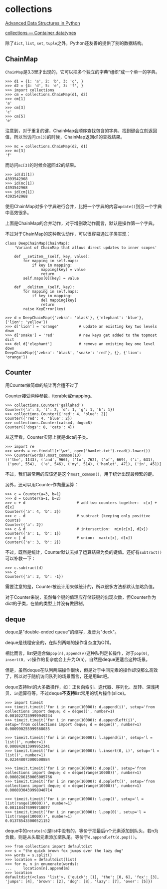 # collections

[Advanced Data Structures in Python](http://pypix.com/python/advanced-data-structures-python/)

[collections — Container datatypes](https://docs.python.org/3.4/library/collections.html)

除了`dict`, `list`, `set`, `tuple`之外，Python还友善的提供了别的数据结构。

## ChainMap

`ChainMap`是3.3里才出现的，它可以把多个独立的字典“组织”成一个单一的字典。

    >>> d1 = {1: 'a', 2: 'b', 3: 'c', }
    >>> d2 = {4: 'd', 5: 'e', 3: 'f', }
    >>> import collections
    >>> cm = collections.ChainMap(d1, d2)
    >>> cm[1]
    'a'
    >>> cm[3]
    'c'
    >>> cm[5]
    'e'

注意到，对于重复的键，ChainMap会顺序查找包含的字典，找到键会立刻返回值，所以当访问`cm[3]`的时候，ChainMap返回d1的查找结果。

    >>> mc = collections.ChainMap(d2, d1)
    >>> mc[3]
    'f'

而访问`mc[3]`的时候会返回d2的结果。

    >>> id(d1[1])
    4393542968
    >>> id(mc[1])
    4393542968
    >>> id(cm[1])
    4393542968

使用ChainMap对多个字典进行合并，比把一个字典的内容`update()`到另一个字典中高效很多。

上面是ChainMap的合并动作，对于增删改动作而言，默认是操作第一个字典。

不过对于ChainMap的这种默认动作，可以很容易通过子类实现：

    class DeepChainMap(ChainMap):
        'Variant of ChainMap that allows direct updates to inner scopes'
    
        def __setitem__(self, key, value):
            for mapping in self.maps:
                if key in mapping:
                    mapping[key] = value
                    return
            self.maps[0][key] = value
    
        def __delitem__(self, key):
            for mapping in self.maps:
                if key in mapping:
                    del mapping[key]
                    return
            raise KeyError(key)
    
    >>> d = DeepChainMap({'zebra': 'black'}, {'elephant': 'blue'}, {'lion': 'yellow'})
    >>> d['lion'] = 'orange'         # update an existing key two levels down
    >>> d['snake'] = 'red'           # new keys get added to the topmost dict
    >>> del d['elephant']            # remove an existing key one level down
    DeepChainMap({'zebra': 'black', 'snake': 'red'}, {}, {'lion': 'orange'})

## Counter

用Counter做简单的统计再合适不过了

Counter接受两种参数，iterable或mapping。

    >>> collections.Counter('gallahad')
    Counter({'a': 3, 'l': 2, 'd': 1, 'g': 1, 'h': 1})
    >>> collections.Counter({'red': 4, 'blue': 2})
    Counter({'red': 4, 'blue': 2})
    >>> collections.Counter(cats=4, dogs=8)
    Counter({'dogs': 8, 'cats': 4})

从这里看，Counter实际上就是dict的子类。

    >>> import re
    >>> words = re.findall(r'\w+', open('hamlet.txt').read().lower())
    >>> Counter(words).most_common(10)
    [('the', 1143), ('and', 966), ('to', 762), ('of', 669), ('i', 631),
     ('you', 554),  ('a', 546), ('my', 514), ('hamlet', 471), ('in', 451)]

不过，我们最常用的应该还是这个`most_common()`，用于统计出现最频繁的键。

另外，还可以用Counter作向量运算：

    >>> c = Counter(a=3, b=1)
    >>> d = Counter(a=1, b=2)
    >>> c + d                       # add two counters together:  c[x] + d[x]
    Counter({'a': 4, 'b': 3})
    >>> c - d                       # subtract (keeping only positive counts)
    Counter({'a': 2})
    >>> c & d                       # intersection:  min(c[x], d[x])
    Counter({'a': 1, 'b': 1})
    >>> c | d                       # union:  max(c[x], d[x])
    Counter({'a': 3, 'b': 2})

不过，既然是统计，Counter默认去掉了运算结果为负的键值。还好有`subtract()`可以补救一下：

    >>> c.subtract(d)
    >>> c
    Counter({'a': 2, 'b': -1})

需要注意的是，Counter被设计用来做统计的，所以很多方法都默认忽略负值。

对于Counter来说，虽然每个键的值理应存储该键的出现次数，但Counter作为dict的子类，在值的类型上并没有做限制。

## deque

deque是"double-ended queue"的缩写，发音为"deck"。

deque是线程安全的，在队列两端的操作复杂度为O(1)。

相比而言，list更适合做`pop(n)`, `append(v)`这种队列定长操作，对于`pop(0)`, `insert(0, v)`操作的复杂度会上升为O(n)。自然是deque更适合这种场景。

但是，虽然deque在队列两端操作很快，但是对于中间元素的操作却没那么高效了，所以对于随机访问队列的场景而言，还是用list吧。

deque支持list的大多数操作，如：正负向索引、迭代器、序列化、反转、深浅拷贝、`in`运算符等。不过deque**不支持**list常用的切片操作(slice)。

    >>> import timeit
    >>> timeit.timeit('for i in range(10000): d.append(i)', setup='from collections import deque; d = deque()', number=1)
    0.0010227239999949234
    >>> timeit.timeit('for i in range(10000): d.appendleft(i)', setup='from collections import deque; d = deque()', number=1)
    0.000990255999568035
    
    >>> timeit.timeit('for i in range(10000): l.append(i)', setup='l = list()', number=1)
    0.000842813999952341
    >>> timeit.timeit('for i in range(10000): l.insert(0, i)', setup='l = list()', number=1)
    0.023448073000508884
    
    >>> timeit.timeit('for i in range(10000): d.pop()', setup='from collections import deque; d = deque(range(10000))', number=1)
    0.0008286150005005766
    >>> timeit.timeit('for i in range(10000): d.popleft()', setup='from collections import deque; d = deque(range(10000))', number=1)
    0.0008930439998948714
    
    >>> timeit.timeit('for i in range(10000): l.pop()', setup='l = list(range(10000))', number=1)
    0.001184474999718077
    >>> timeit.timeit('for i in range(10000): l.pop(0)', setup='l = list(range(10000))', number=1)
    0.013785433000521152

deque中的`rotate(n)`是list中没有的，等价于把最后n个元素添加到队头，若n为负数，则是从头取元素添加至队尾。等价于`d.appendleft(d.pop())`。

    >>> from collections import defaultdict
    >>> s = "the quick brown fox jumps over the lazy dog"
    >>> words = s.split()
    >>> location = defaultdict(list)
    >>> for m, n in enumerate(words):
    ...     location[n].append(m)
    >>> location
    defaultdict(<class 'list'>, {'quick': [1], 'the': [0, 6], 'fox': [3], 'jumps': [4], 'brown': [2], 'dog': [8], 'lazy': [7], 'over': [5]})


